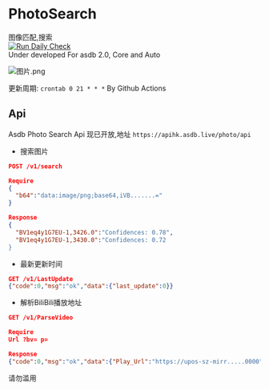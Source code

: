 # PhotoSearch
图像匹配,搜索   
[![Run Daily Check](https://github.com/A-Soul-Database/PhotoSearch/actions/workflows/main.yml/badge.svg?branch=main)](https://github.com/A-Soul-Database/PhotoSearch/actions/workflows/main.yml)  
Under developed For asdb 2.0, Core and Auto

![图片.png](https://i.loli.net/2021/12/01/qLroIxYgnQsXPcD.png)  

更新周期: `crontab 0 21 * * *` By Github Actions  

## Api 
Asdb Photo Search Api 现已开放,地址 `https://apihk.asdb.live/photo/api`
- 搜索图片
```json
POST /v1/search

Require
{
  "b64":"data:image/png;base64,iVB.......="
}

Response
{
  "BV1eq4y1G7EU-1,3426.0":"Confidences: 0.78",
  "BV1eq4y1G7EU-1,3430.0":"Confidences: 0.72
}
```
- 最新更新时间
```json
GET /v1/LastUpdate
{"code":0,"msg":"ok","data":{"last_update":0}}
```
- 解析BiliBili播放地址
```json
GET /v1/ParseVideo

Require
Url ?bv= p=

Response
{"code":0,"msg":"ok","data":{"Play_Url":"https://upos-sz-mirr.....0000","Title":"【A-SOUL】乃琳 2022.01.05 您的一周年礼物到啦！点击查收~【直播录像】"}}
```
请勿滥用
